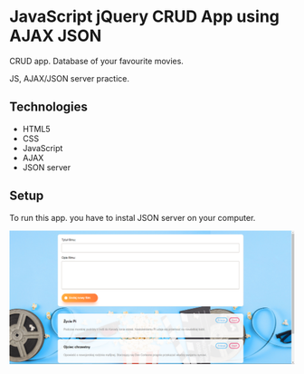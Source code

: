 # JavaScript jQuery CRUD App using AJAX JSON

CRUD app. Database of your favourite movies.


JS, AJAX/JSON server practice. 


## Technologies
* HTML5
* CSS
* JavaScript
* AJAX
* JSON server



## Setup
To run this app. you have to instal JSON server on your computer.

![layout](layout.png)



